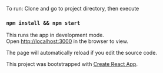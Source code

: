To run: Clone and go to project directory, then execute

### `npm install && npm start`

This runs the app in development mode.<br>
Open [http://localhost:3000](http://localhost:3000) in the browser to view.

The page will automatically reload if you edit the source code.<br>

This project was bootstrapped with [Create React App](https://github.com/facebook/create-react-app).

